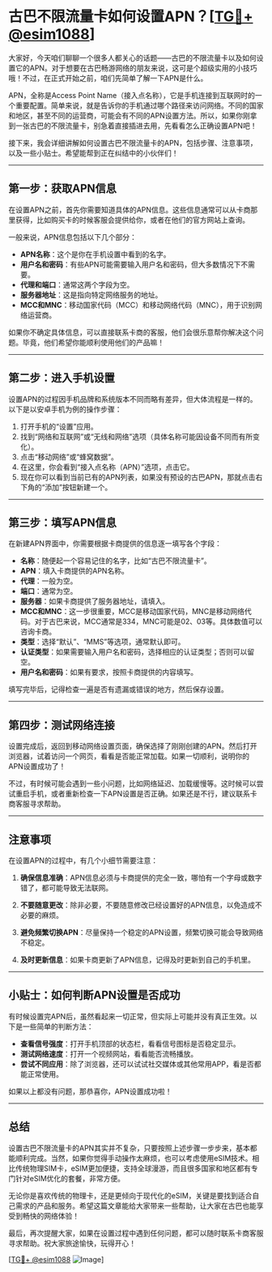 # 古巴不限流量卡如何设置APN？[[TG💪+ @esim1088](https://t.me/s/esim1088)]

大家好，今天咱们聊聊一个很多人都关心的话题——古巴的不限流量卡以及如何设置它的APN。对于想要在古巴畅游网络的朋友来说，这可是个超级实用的小技巧哦！不过，在正式开始之前，咱们先简单了解一下APN是什么。

APN，全称是Access Point Name（接入点名称），它是手机连接到互联网时的一个重要配置。简单来说，就是告诉你的手机通过哪个路径来访问网络。不同的国家和地区，甚至不同的运营商，可能会有不同的APN设置方法。所以，如果你刚拿到一张古巴的不限流量卡，别急着直接插进去用，先看看怎么正确设置APN吧！

接下来，我会详细讲解如何设置古巴不限流量卡的APN，包括步骤、注意事项，以及一些小贴士。希望能帮到正在纠结中的小伙伴们！

---

## **第一步：获取APN信息**

在设置APN之前，首先你需要知道具体的APN信息。这些信息通常可以从卡商那里获得，比如购买卡的时候客服会提供给你，或者在他们的官方网站上查询。

一般来说，APN信息包括以下几个部分：
- **APN名称**：这个是你在手机设置中看到的名字。
- **用户名和密码**：有些APN可能需要输入用户名和密码，但大多数情况下不需要。
- **代理和端口**：通常这两个字段为空。
- **服务器地址**：这是指向特定网络服务的地址。
- **MCC和MNC**：移动国家代码（MCC）和移动网络代码（MNC），用于识别网络运营商。

如果你不确定具体信息，可以直接联系卡商的客服，他们会很乐意帮你解决这个问题。毕竟，他们希望你能顺利使用他们的产品嘛！

---

## **第二步：进入手机设置**

设置APN的过程因手机品牌和系统版本不同而略有差异，但大体流程是一样的。以下是以安卓手机为例的操作步骤：

1. 打开手机的“设置”应用。
2. 找到“网络和互联网”或“无线和网络”选项（具体名称可能因设备不同而有所变化）。
3. 点击“移动网络”或“蜂窝数据”。
4. 在这里，你会看到“接入点名称（APN）”选项，点击它。
5. 现在你可以看到当前已有的APN列表，如果没有预设的古巴APN，那就点击右下角的“添加”按钮新建一个。

---

## **第三步：填写APN信息**

在新建APN界面中，你需要根据卡商提供的信息逐一填写各个字段：

- **名称**：随便起一个容易记住的名字，比如“古巴不限流量卡”。
- **APN**：填入卡商提供的APN名称。
- **代理**：一般为空。
- **端口**：通常为空。
- **服务器**：如果卡商提供了服务器地址，请填入。
- **MCC和MNC**：这一步很重要，MCC是移动国家代码，MNC是移动网络代码。对于古巴来说，MCC通常是334，MNC可能是02、03等。具体数值可以咨询卡商。
- **类型**：选择“默认”、“MMS”等选项，通常默认即可。
- **认证类型**：如果需要输入用户名和密码，选择相应的认证类型；否则可以留空。
- **用户名和密码**：如果有要求，按照卡商提供的内容填写。

填写完毕后，记得检查一遍是否有遗漏或错误的地方，然后保存设置。

---

## **第四步：测试网络连接**

设置完成后，返回到移动网络设置页面，确保选择了刚刚创建的APN。然后打开浏览器，试着访问一个网页，看看是否能正常加载。如果一切顺利，说明你的APN设置成功了！

不过，有时候可能会遇到一些小问题，比如网络延迟、加载缓慢等。这时候可以尝试重启手机，或者重新检查一下APN设置是否正确。如果还是不行，建议联系卡商客服寻求帮助。

---

## **注意事项**

在设置APN的过程中，有几个小细节需要注意：

1. **确保信息准确**：APN信息必须与卡商提供的完全一致，哪怕有一个字母或数字错了，都可能导致无法联网。
   
2. **不要随意更改**：除非必要，不要随意修改已经设置好的APN信息，以免造成不必要的麻烦。

3. **避免频繁切换APN**：尽量保持一个稳定的APN设置，频繁切换可能会导致网络不稳定。

4. **及时更新信息**：如果卡商更新了APN信息，记得及时更新到自己的手机里。

---

## **小贴士：如何判断APN设置是否成功**

有时候设置完APN后，虽然看起来一切正常，但实际上可能并没有真正生效。以下是一些简单的判断方法：

- **查看信号强度**：打开手机顶部的状态栏，看看信号图标是否稳定显示。
- **测试网络速度**：打开一个视频网站，看看能否流畅播放。
- **尝试不同应用**：除了浏览器，还可以试试社交媒体或其他常用APP，看是否都能正常使用。

如果以上都没有问题，那恭喜你，APN设置成功啦！

---

## **总结**

设置古巴不限流量卡的APN其实并不复杂，只要按照上述步骤一步步来，基本都能顺利完成。当然，如果你觉得手动操作太麻烦，也可以考虑使用eSIM技术。相比传统物理SIM卡，eSIM更加便捷，支持全球漫游，而且很多国家和地区都有专门针对eSIM优化的套餐，非常方便。

无论你是喜欢传统的物理卡，还是更倾向于现代化的eSIM，关键是要找到适合自己需求的产品和服务。希望这篇文章能给大家带来一些帮助，让大家在古巴也能享受到畅快的网络体验！

最后，再次提醒大家，如果在设置过程中遇到任何问题，都可以随时联系卡商客服寻求帮助。祝大家旅途愉快，玩得开心！

[[TG💪+ @esim1088](https://t.me/s/esim1088) ![Image](https://i.postimg.cc/4NQfJmqS/Snipaste-2025-05-13-00-14-12.png)]